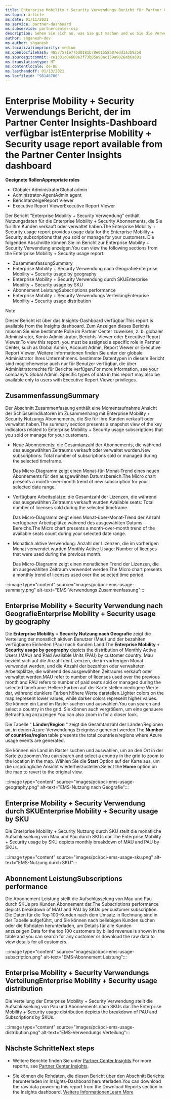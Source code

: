 ```yaml
---
title: Enterprise Mobility + Security Verwendungs Bericht für Partner Center Insights
ms.topic: article
ms.date: 01/11/2021
ms.service: partner-dashboard
ms.subservice: partnercenter-csp
description: Sehen Sie sich an, was Sie gut machen und wo Sie die Verwendung von Enterprise Mobility + Security Abonnements verbessern können, die Sie für Ihre Kunden verkaufen oder verwalten.
author: shganesh-dev
ms.author: shganesh
ms.localizationpriority: medium
ms.openlocfilehash: 48577571e77bd0181b78e01558a07edd1a3b925d
ms.sourcegitcommit: ce1331c0e600e2f73b85a90ac159a9026ab6a691
ms.translationtype: MT
ms.contentlocale: de-DE
ms.lasthandoff: 01/13/2021
ms.locfileid: "98146706"
---
```

# <a name="enterprise-mobility--security-usage-report-available-from-the-partner-center-insights-dashboard"></a><span data-ttu-id="f3134-103">Enterprise Mobility + Security Verwendungs Bericht, der im Partner Center Insights-Dashboard verfügbar ist</span><span class="sxs-lookup"><span data-stu-id="f3134-103">Enterprise Mobility + Security usage report available from the Partner Center Insights dashboard</span></span>

<span data-ttu-id="f3134-104">**Geeignete Rollen**</span><span class="sxs-lookup"><span data-stu-id="f3134-104">**Appropriate roles**</span></span>
- <span data-ttu-id="f3134-105">Globaler Administrator</span><span class="sxs-lookup"><span data-stu-id="f3134-105">Global admin</span></span>
- <span data-ttu-id="f3134-106">Administrator-Agent</span><span class="sxs-lookup"><span data-stu-id="f3134-106">Admin agent</span></span>
- <span data-ttu-id="f3134-107">Berichtanzeige</span><span class="sxs-lookup"><span data-stu-id="f3134-107">Report Viewer</span></span>
- <span data-ttu-id="f3134-108">Executive Report Viewer</span><span class="sxs-lookup"><span data-stu-id="f3134-108">Executive Report Viewer</span></span>

<span data-ttu-id="f3134-109">Der Bericht "Enterprise Mobility + Security Verwendung" enthält Nutzungsdaten für die Enterprise Mobility + Security Abonnements, die Sie für Ihre Kunden verkauft oder verwaltet haben.</span><span class="sxs-lookup"><span data-stu-id="f3134-109">The Enterprise Mobility + Security usage report provides usage data for the Enterprise Mobility + Security subscriptions that you sold or manage for your customers.</span></span> <span data-ttu-id="f3134-110">Die folgenden Abschnitte können Sie im Bericht zur Enterprise Mobility + Security Verwendung anzeigen.</span><span class="sxs-lookup"><span data-stu-id="f3134-110">You can view the following sections from the Enterprise Mobility + Security usage report.</span></span>

- <span data-ttu-id="f3134-111">Zusammenfassung</span><span class="sxs-lookup"><span data-stu-id="f3134-111">Summary</span></span>
- <span data-ttu-id="f3134-112">Enterprise Mobility + Security Verwendung nach Geografie</span><span class="sxs-lookup"><span data-stu-id="f3134-112">Enterprise Mobility + Security usage by geography</span></span>
- <span data-ttu-id="f3134-113">Enterprise Mobility + Security Verwendung durch SKU</span><span class="sxs-lookup"><span data-stu-id="f3134-113">Enterprise Mobility + Security usage by SKU</span></span>
- <span data-ttu-id="f3134-114">Abonnement Leistung</span><span class="sxs-lookup"><span data-stu-id="f3134-114">Subscriptions performance</span></span>
- <span data-ttu-id="f3134-115">Enterprise Mobility + Security Verwendungs Verteilung</span><span class="sxs-lookup"><span data-stu-id="f3134-115">Enterprise Mobility + Security usage distribution</span></span>

 > [!NOTE]
 > <span data-ttu-id="f3134-116">Dieser Bericht ist über das Insights-Dashboard verfügbar.</span><span class="sxs-lookup"><span data-stu-id="f3134-116">This report is available from the Insights dashboard.</span></span> <span data-ttu-id="f3134-117">Zum Anzeigen dieses Berichts müssen Sie eine bestimmte Rolle im Partner Center zuweisen, z. b. globaler Administrator, Konto Administrator, Berichts-Viewer oder Executive Report Viewer.</span><span class="sxs-lookup"><span data-stu-id="f3134-117">To view this report, you must be assigned a specific role in Partner Center, such as Global Admin, Account Admin, Report Viewer or Executive Report Viewer.</span></span> <span data-ttu-id="f3134-118">Weitere Informationen finden Sie unter der globale Administrator Ihres Unternehmens. bestimmte Datentypen in diesem Bericht sind möglicherweise auch nur für Benutzer verfügbar, die über Administratorrechte für Berichte verfügen.</span><span class="sxs-lookup"><span data-stu-id="f3134-118">For more information, see your company's Global Admin. Specific types of data in this report may also be available only to users with Executive Report Viewer privileges.</span></span>

## <a name="summary"></a><span data-ttu-id="f3134-119">Zusammenfassung</span><span class="sxs-lookup"><span data-stu-id="f3134-119">Summary</span></span>

<span data-ttu-id="f3134-120">Der Abschnitt Zusammenfassung enthält eine Momentaufnahme Ansicht der Schlüsselindikatoren im Zusammenhang mit Enterprise Mobility + Security Nutzungs Abonnements, die Sie für Ihre Kunden verkauft oder verwaltet haben.</span><span class="sxs-lookup"><span data-stu-id="f3134-120">The summary section presents a snapshot view of the key indicators related to Enterprise Mobility + Security usage subscriptions that you sold or manage for your customers.</span></span> 

- <span data-ttu-id="f3134-121">Neue Abonnements: die Gesamtanzahl der Abonnements, die während des ausgewählten Zeitraums verkauft oder verwaltet wurden.</span><span class="sxs-lookup"><span data-stu-id="f3134-121">New subscriptions: Total number of subscriptions sold or managed during the selected timeframe.</span></span>

   <span data-ttu-id="f3134-122">Das Micro-Diagramm zeigt einen Monat-für-Monat-Trend eines neuen Abonnements für den ausgewählten Datumsbereich.</span><span class="sxs-lookup"><span data-stu-id="f3134-122">The Micro chart presents a month-over-month trend of new subscription for your selected date range.</span></span>

- <span data-ttu-id="f3134-123">Verfügbare Arbeitsplätze: die Gesamtzahl der Lizenzen, die während des ausgewählten Zeitraums verkauft wurden.</span><span class="sxs-lookup"><span data-stu-id="f3134-123">Available seats: Total number of licenses sold during the selected timeframe.</span></span>

   <span data-ttu-id="f3134-124">Das Micro-Diagramm zeigt einen Monat-über-Monat-Trend der Anzahl verfügbarer Arbeitsplätze während des ausgewählten Datums Bereichs.</span><span class="sxs-lookup"><span data-stu-id="f3134-124">The Micro chart presents a month-over-month trend of the available seats count during your selected date range.</span></span>

- <span data-ttu-id="f3134-125">Monatlich aktive Verwendung: Anzahl der Lizenzen, die im vorherigen Monat verwendet wurden.</span><span class="sxs-lookup"><span data-stu-id="f3134-125">Monthly Active Usage: Number of licenses that were used during the previous month.</span></span>

   <span data-ttu-id="f3134-126">Das Micro-Diagramm zeigt einen monatlichen Trend der Lizenzen, die im ausgewählten Zeitraum verwendet werden.</span><span class="sxs-lookup"><span data-stu-id="f3134-126">The Micro chart presents a monthly trend of licenses used over the selected time period.</span></span>

:::image type="content" source="images/pci/pci-ems-usage-summary.png" alt-text="EMS-Verwendungs Zusammenfassung":::

## <a name="enterprise-mobility--security-usage-by-geography"></a><span data-ttu-id="f3134-128">Enterprise Mobility + Security Verwendung nach Geografie</span><span class="sxs-lookup"><span data-stu-id="f3134-128">Enterprise Mobility + Security usage by geography</span></span>

<span data-ttu-id="f3134-129">Die **Enterprise Mobility + Security Nutzung nach Geografie** zeigt die Verteilung der monatlich aktiven Benutzer (Mau) und der bezahlten verfügbaren Einheiten (Pau) nach Kunden Land.</span><span class="sxs-lookup"><span data-stu-id="f3134-129">The **Enterprise Mobility + Security usage by geography** depicts the distribution of Monthly Active Users (MAU) and Paid Available Units (PAU) by customer country.</span></span> <span data-ttu-id="f3134-130">Mau bezieht sich auf die Anzahl der Lizenzen, die im vorherigen Monat verwendet werden, und die Anzahl der bezahlten oder verwalteten Arbeitsplätze, die während des ausgewählten Zeitraums verkauft oder verwaltet werden.</span><span class="sxs-lookup"><span data-stu-id="f3134-130">MAU refer to number of licenses used over the previous month and PAU refers to number of paid seats sold or managed during the selected timeframe.</span></span> <span data-ttu-id="f3134-131">Hellere Farben auf der Karte stellen niedrigere Werte dar, während dunklere Farben höhere Werte darstellen.</span><span class="sxs-lookup"><span data-stu-id="f3134-131">Lighter colors on the map represent lower values, while darker colors represent higher values.</span></span> <span data-ttu-id="f3134-132">Sie können ein Land im Raster suchen und auswählen.</span><span class="sxs-lookup"><span data-stu-id="f3134-132">You can search and select a country in the grid.</span></span> <span data-ttu-id="f3134-133">Sie können auch vergrößern, um eine genauere Betrachtung anzuzeigen.</span><span class="sxs-lookup"><span data-stu-id="f3134-133">You can also zoom in for a closer look.</span></span>

<span data-ttu-id="f3134-134">Die Tabelle " **Länder/Region** " zeigt die Gesamtanzahl der Länder/Regionen an, in denen Azure-Verwendungs Ereignisse generiert werden.</span><span class="sxs-lookup"><span data-stu-id="f3134-134">The **Number of countries/region** table presents the total countries/regions where Azure usage events are generated.</span></span>

<span data-ttu-id="f3134-135">Sie können ein Land im Raster suchen und auswählen, um an den Ort in der Karte zu zoomen.</span><span class="sxs-lookup"><span data-stu-id="f3134-135">You can search and select a country in the grid to zoom to the location in the map.</span></span> <span data-ttu-id="f3134-136">Wählen Sie die **Start** Option auf der Karte aus, um die ursprüngliche Ansicht wiederherzustellen.</span><span class="sxs-lookup"><span data-stu-id="f3134-136">Select the **Home** option on the map to revert to the original view.</span></span>

:::image type="content" source="images/pci/pci-ems-usage-geography.png" alt-text="EMS-Nutzung nach Geografie":::

## <a name="enterprise-mobility--security-usage-by-sku"></a><span data-ttu-id="f3134-138">Enterprise Mobility + Security Verwendung durch SKU</span><span class="sxs-lookup"><span data-stu-id="f3134-138">Enterprise Mobility + Security usage by SKU</span></span>

<span data-ttu-id="f3134-139">Die Enterprise Mobility + Security Nutzung durch SKU stellt die monatliche Aufschlüsselung von Mau und Pau durch SKUs dar.</span><span class="sxs-lookup"><span data-stu-id="f3134-139">The Enterprise Mobility + Security usage by SKU depicts monthly breakdown of MAU and PAU by SKUs.</span></span>

:::image type="content" source="images/pci/pci-ems-usage-sku.png" alt-text="EMS-Nutzung durch SKU":::

## <a name="subscriptions-performance"></a><span data-ttu-id="f3134-141">Abonnement Leistung</span><span class="sxs-lookup"><span data-stu-id="f3134-141">Subscriptions performance</span></span>

<span data-ttu-id="f3134-142">Die Abonnement Leistung stellt die Aufschlüsselung von Mau und Pau durch SKUs pro Kunden Abonnement dar.</span><span class="sxs-lookup"><span data-stu-id="f3134-142">The Subscriptions performance depicts breakdown of MAU and PAU by SKUs per customer subscription.</span></span> <span data-ttu-id="f3134-143">Die Daten für die Top 100-Kunden nach dem Umsatz in Rechnung sind in der Tabelle aufgeführt, und Sie können nach beliebigen Kunden suchen oder die Rohdaten herunterladen, um Details für alle Kunden anzuzeigen.</span><span class="sxs-lookup"><span data-stu-id="f3134-143">Data for the top 100 customers by billed revenue is shown in the table and you can search for any customer or download the raw data to view details for all customers.</span></span>

:::image type="content" source="images/pci/pci-ems-usage-subscription.png" alt-text="EMS-Abonnement Leistung":::

## <a name="enterprise-mobility--security-usage-distribution"></a><span data-ttu-id="f3134-145">Enterprise Mobility + Security Verwendungs Verteilung</span><span class="sxs-lookup"><span data-stu-id="f3134-145">Enterprise Mobility + Security usage distribution</span></span>

<span data-ttu-id="f3134-146">Die Verteilung der Enterprise Mobility + Security Verwendung stellt die Aufschlüsselung von Pau und Abonnements nach SKUs dar.</span><span class="sxs-lookup"><span data-stu-id="f3134-146">The Enterprise Mobility + Security usage distribution depicts the breakdown of PAU and Subscriptions by SKUs.</span></span>

:::image type="content" source="images/pci/pci-ems-usage-distribution.png" alt-text="EMS-Verwendungs Verteilung":::

## <a name="next-steps"></a><span data-ttu-id="f3134-148">Nächste Schritte</span><span class="sxs-lookup"><span data-stu-id="f3134-148">Next steps</span></span>

- <span data-ttu-id="f3134-149">Weitere Berichte finden Sie unter [Partner Center Insights](partner-center-insights.md).</span><span class="sxs-lookup"><span data-stu-id="f3134-149">For more reports, see [Partner Center Insights](partner-center-insights.md).</span></span>

- <span data-ttu-id="f3134-150">Sie können die Rohdaten, die diesen Bericht über den Abschnitt Berichte herunterladen im Insights-Dashboard herunterladen.</span><span class="sxs-lookup"><span data-stu-id="f3134-150">You can download the raw data powering this report from the Download Reports section in the Insights dashboard.</span></span> [<span data-ttu-id="f3134-151">Weitere Informationen</span><span class="sxs-lookup"><span data-stu-id="f3134-151">Learn More</span></span>](pci-download-reports.md) 
